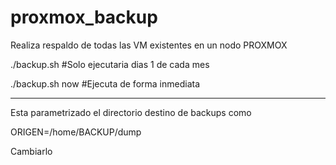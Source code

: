 # proxmox_backup

Realiza respaldo de todas las VM existentes en un nodo PROXMOX

./backup.sh   #Solo ejecutaria dias 1 de cada mes

./backup.sh now   #Ejecuta de forma inmediata

-----------------------------------

Esta parametrizado el directorio destino de backups como

ORIGEN=/home/BACKUP/dump

Cambiarlo
